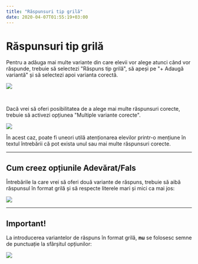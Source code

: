 ```yaml
---
title: "Răspunsuri tip grilă"
date: 2020-04-07T01:55:19+03:00
---
```


# Răspunsuri tip grilă

Pentru a adăuga mai multe variante din care elevii vor alege atunci când vor răspunde, trebuie să selectezi "Răspuns tip grilă", să apeși pe "+ Adaugă variantă" și să selectezi apoi varianta corectă.

![](/img/Screenshot_15.jpg)

&nbsp;

Dacă vrei să oferi posibilitatea de a alege mai multe răspunsuri corecte, trebuie să activezi opțiunea "Multiple variante corecte".

![](/img/Screenshot_16.jpg)


În acest caz, poate fi uneori utilă atenționarea elevilor printr-o mențiune în textul întrebării că pot exista unul sau mai multe răspunsuri corecte.

---

## Cum creez opțiunile Adevărat/Fals

Întrebările la care vrei să oferi două variante de răspuns, trebuie să aibă răspunsul în format grilă și să respecte literele mari și mici ca mai jos:

![](/img/Screenshot_24.jpg)

---

## Important!

La introducerea variantelor de răspuns în format grilă, **nu** se folosesc semne de punctuație la sfârșitul opțiunilor:

![](/img/Screenshot_25.jpg)
